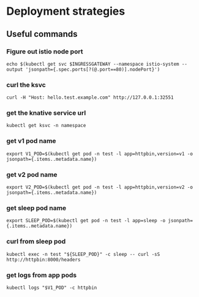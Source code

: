 # Deployment strategies

## Useful commands

### Figure out istio node port
`echo $(kubectl get svc $INGRESSGATEWAY --namespace istio-system --output 'jsonpath={.spec.ports[?(@.port==80)].nodePort}')`

### curl the ksvc
`curl -H "Host: hello.test.example.com" http://127.0.0.1:32551`

### get the knative service url
`kubectl get ksvc -n namespace`

### get v1 pod name
`export V1_POD=$(kubectl get pod -n test -l app=httpbin,version=v1 -o jsonpath={.items..metadata.name})`

### get v2 pod name
`export V2_POD=$(kubectl get pod -n test -l app=httpbin,version=v2 -o jsonpath={.items..metadata.name})`

### get sleep pod name
`export SLEEP_POD=$(kubectl get pod -n test -l app=sleep -o jsonpath={.items..metadata.name})`

### curl from sleep pod
`kubectl exec -n test "${SLEEP_POD}" -c sleep -- curl -sS http://httpbin:8000/headers`

### get logs from app pods
`kubectl logs "$V1_POD" -c httpbin`